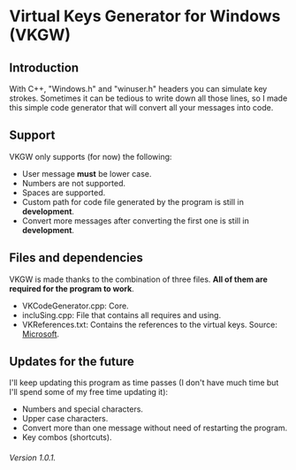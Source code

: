 # Virtual Keys Generator for Windows (VKGW)
## Introduction
With C++, "Windows.h" and "winuser.h" headers you can simulate key strokes. Sometimes it can be tedious to write down all those lines, so I made this simple code generator that will convert all your messages into code.

## Support
VKGW only supports (for now) the following:
* User message **must** be lower case.
* Numbers are not supported.
* Spaces are supported.
* Custom path for code file generated by the program is still in **development**.
* Convert more messages after converting the first one is still in **development**.

## Files and dependencies
VKGW is made thanks to the combination of three files. **All of them are required for the program to work**.
* VKCodeGenerator.cpp: Core.
* incluSing.cpp: File that contains all requires and using.
* VKReferences.txt: Contains the references to the virtual keys. Source: [Microsoft](https://learn.microsoft.com/en-us/windows/win32/inputdev/virtual-key-codes).

## Updates for the future
I'll keep updating this program as time passes (I don't have much time but I'll spend some of my free time updating it):
* Numbers and special characters.
* Upper case characters.
* Convert more than one message without need of restarting the program.
* Key combos (shortcuts).

###### Version 1.0.1.
